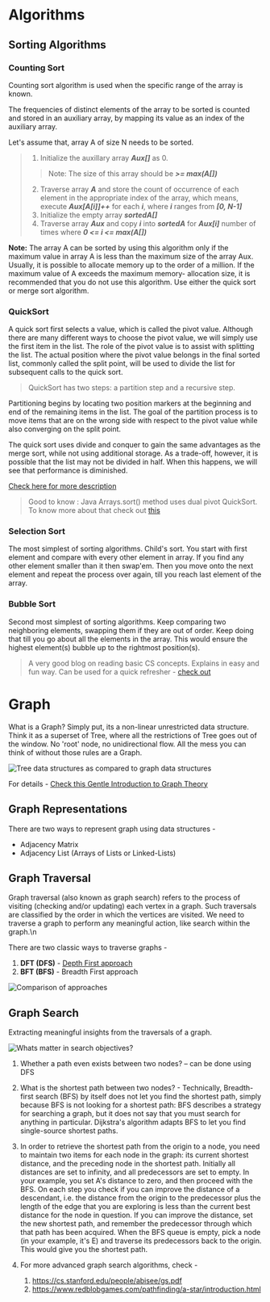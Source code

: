 # Algorithms

## Sorting Algorithms

### Counting Sort
<p>Counting sort algorithm is used when the specific range of the array is known.</p>
<p>The frequencies of distinct elements of the array to be sorted is counted and
stored in an auxiliary array, by mapping its value as an index of the auxiliary array.</p>

Let's assume that, array A of size N needs to be sorted.

> 1. Initialize the auxillary array ***Aux[]*** as 0. 
>   > Note: The size of this array should be ***>= max(A[])***
> 2. Traverse array ***A*** and store the count of occurrence of each 
       element in the appropriate index of the array, which means, 
       execute ***Aux[A[i]]++*** for each **_i_**, where **_i_** ranges from **_[0, N-1]_**
> 3. Initialize the empty array **_sortedA[]_**
> 4. Traverse array **_Aux_** and copy **_i_** into **_sortedA_** for **_Aux[i]_** number
      of times where **_0 <= i <= max(A[])_**

**Note:** The array A can be sorted by using this algorithm only if the 
maximum value in array A is less than the maximum size of the array Aux. 
Usually, it is possible to allocate memory up to the order of a million.
If the maximum value of A exceeds the maximum memory- allocation size, 
it is recommended that you do not use this algorithm. 
Use either the quick sort or merge sort algorithm.

### QuickSort
A quick sort first selects a value, which is called the pivot value. 
Although there are many different ways to choose the pivot value, we will simply use
the first item in the list. The role of the pivot value is to assist with splitting the list. 
The actual position where the pivot value belongs in the final sorted list, commonly called 
the split point, will be used to divide the list for subsequent calls to the quick sort.

> QuickSort has two steps: a partition step and a recursive step.

Partitioning begins by locating two position markers at the beginning and end of the remaining 
items in the list. The goal of the partition process is to move items that are on the wrong side 
with respect to the pivot value while also converging on the split point.

The quick sort uses divide and conquer to gain the same advantages as the merge sort, 
while not using additional storage. As a trade-off, however, it is possible that the list may 
not be divided in half. When this happens, we will see that performance is diminished.

[Check here for more description](https://runestone.academy/runestone/books/published/pythonds/SortSearch/TheQuickSort.html)

> Good to know : Java Arrays.sort() method uses dual pivot QuickSort. 
> To know more about that check out [this](https://cs.stanford.edu/~rishig/courses/ref/l11a.pdf)

### Selection Sort
The most simplest of sorting algorithms. Child's sort.
You start with first element and compare with every other element in array.
If you find any other element smaller than it then swap'em. Then you move 
onto the next element and repeat the process over again, till you reach last
element of the array. 

### Bubble Sort
Second most simplest of sorting algorithms. Keep comparing two neighboring
elements, swapping them if they are out of order. Keep doing that till you 
go about all the elements in the array. This would ensure the highest element(s)
bubble up to the rightmost position(s).

> A very good blog on reading basic CS concepts. Explains in easy and fun way.
> Can be used for a quick refresher - [check out](https://medium.com/basecs)

# Graph

What is a Graph? Simply put, its a non-linear unrestricted data structure. Think 
it as a superset of Tree, where all the restrictions of Tree goes out of the window.
No 'root' node, no unidirectional flow. All the mess you can think of without those
rules are a Graph.

![Tree data structures as compared to graph data structures](https://miro.medium.com/max/1400/1*rguQ2Y2Z920IYGkO0cHHtQ.jpeg)

For details - [Check this Gentle Introduction to Graph Theory](https://medium.com/basecs/a-gentle-introduction-to-graph-theory-77969829ead8)

## Graph Representations
There are two ways to represent graph using data structures - 
* Adjacency Matrix
* Adjacency List (Arrays of Lists or Linked-Lists)

## Graph Traversal 
Graph traversal (also known as graph search) refers to the process of 
visiting (checking and/or updating) each vertex in a graph. 
Such traversals are classified by the order in which the vertices are visited. 
We need to traverse a graph to perform any meaningful action, like search within 
the graph.\n

There are two classic ways to traverse graphs - 

1. **DFT (DFS)** - [Depth First approach](https://medium.com/basecs/deep-dive-through-a-graph-dfs-traversal-8177df5d0f13)
2. **BFT (BFS)** - Breadth First approach

![Comparison of approaches](https://miro.medium.com/max/1440/1*_v6x7az3pWGaBWYo-fYMwg.jpeg)

## Graph Search
Extracting meaningful insights from the traversals of a graph.

![Whats matter in search objectives?](https://miro.medium.com/max/1728/1*ri9EgM7xLmrZmywgwt96pQ.jpeg)

1. Whether a path even exists between two nodes? – can be done using DFS

2. What is the shortest path between two nodes? - Technically, Breadth-first search (BFS) by itself does not let you find the shortest path, simply because BFS is not looking for a shortest path: BFS describes a strategy for searching a graph, but it does not say that you must search for anything in particular. Dijkstra's algorithm adapts BFS to let you find single-source shortest paths.

3. In order to retrieve the shortest path from the origin to a node, you need to maintain two items for each node in the graph: its current shortest distance, and the preceding node in the shortest path. Initially all distances are set to infinity, and all predecessors are set to empty. In your example, you set A's distance to zero, and then proceed with the BFS. On each step you check if you can improve the distance of a descendant, i.e. the distance from the origin to the predecessor plus the length of the edge that you are exploring is less than the current best distance for the node in question. If you can improve the distance, set the new shortest path, and remember the predecessor through which that path has been acquired. When the BFS queue is empty, pick a node (in your example, it's E) and traverse its predecessors back to the origin. This would give you the shortest path.

4. For more advanced graph search algorithms, check - 
    1. https://cs.stanford.edu/people/abisee/gs.pdf
    2. https://www.redblobgames.com/pathfinding/a-star/introduction.html
    